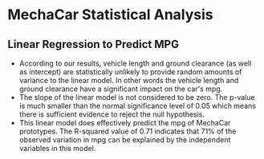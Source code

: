 # MechaCar Statistical Analysis

## Linear Regression to Predict MPG
  - According to our results, vehicle length and ground clearance (as well as intercept) are statistically unlikely to provide random amounts of variance       to the linear model. In other words the vehicle length and ground clearance have a significant impact on the car's mpg.
  - The slope of the linear model is not considered to be zero. The p-value is much smaller than the normal significance level of 0.05 which means there is     sufficient evidence to reject the null hypothesis.
  - This linear model does effectively predict the mpg of MechaCar prototypes. The R-squared value of 0.71 indicates that 71% of the observed                   variation in mpg can be explained by the independent variables in this model.
